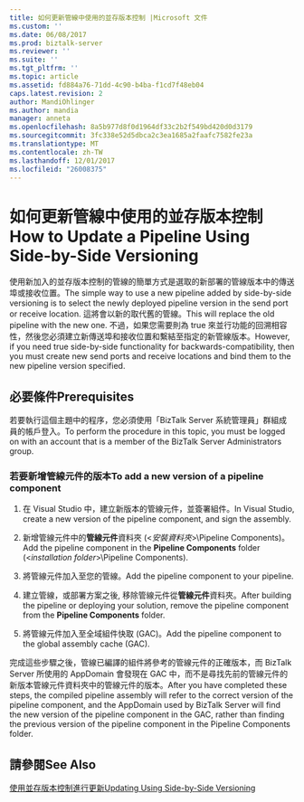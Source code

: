```yaml
---
title: 如何更新管線中使用的並存版本控制 |Microsoft 文件
ms.custom: ''
ms.date: 06/08/2017
ms.prod: biztalk-server
ms.reviewer: ''
ms.suite: ''
ms.tgt_pltfrm: ''
ms.topic: article
ms.assetid: fd884a76-71dd-4c90-b4ba-f1cd7f48eb04
caps.latest.revision: 2
author: MandiOhlinger
ms.author: mandia
manager: anneta
ms.openlocfilehash: 8a5b977d8f0d1964df33c2b2f549bd420d0d3179
ms.sourcegitcommit: 3fc338e52d5dbca2c3ea1685a2faafc7582fe23a
ms.translationtype: MT
ms.contentlocale: zh-TW
ms.lasthandoff: 12/01/2017
ms.locfileid: "26008375"
---
```

# <a name="how-to-update-a-pipeline-using-side-by-side-versioning"></a><span data-ttu-id="4c296-102">如何更新管線中使用的並存版本控制</span><span class="sxs-lookup"><span data-stu-id="4c296-102">How to Update a Pipeline Using Side-by-Side Versioning</span></span>
<span data-ttu-id="4c296-103">使用新加入的並存版本控制的管線的簡單方式是選取的新部署的管線版本中的傳送埠或接收位置。</span><span class="sxs-lookup"><span data-stu-id="4c296-103">The simple way to use a new pipeline added by side-by-side versioning is to select the newly deployed pipeline version in the send port or receive location.</span></span> <span data-ttu-id="4c296-104">這將會以新的取代舊的管線。</span><span class="sxs-lookup"><span data-stu-id="4c296-104">This will replace the old pipeline with the new one.</span></span> <span data-ttu-id="4c296-105">不過，如果您需要則為 true 來並行功能的回溯相容性，然後您必須建立新傳送埠和接收位置和繫結至指定的新管線版本。</span><span class="sxs-lookup"><span data-stu-id="4c296-105">However, if you need true side-by-side functionality for backwards-compatibility, then you must create new send ports and receive locations and bind them to the new pipeline version specified.</span></span>  
  
## <a name="prerequisites"></a><span data-ttu-id="4c296-106">必要條件</span><span class="sxs-lookup"><span data-stu-id="4c296-106">Prerequisites</span></span>  
 <span data-ttu-id="4c296-107">若要執行這個主題中的程序，您必須使用「BizTalk Server 系統管理員」群組成員的帳戶登入。</span><span class="sxs-lookup"><span data-stu-id="4c296-107">To perform the procedure in this topic, you must be logged on with an account that is a member of the BizTalk Server Administrators group.</span></span>  
  
### <a name="to-add-a-new-version-of-a-pipeline-component"></a><span data-ttu-id="4c296-108">若要新增管線元件的版本</span><span class="sxs-lookup"><span data-stu-id="4c296-108">To add a new version of a pipeline component</span></span>  
  
1.  <span data-ttu-id="4c296-109">在 Visual Studio 中，建立新版本的管線元件，並簽署組件。</span><span class="sxs-lookup"><span data-stu-id="4c296-109">In Visual Studio, create a new version of the pipeline component, and sign the assembly.</span></span>  
  
2.  <span data-ttu-id="4c296-110">新增管線元件中的**管線元件**資料夾 (\<*安裝資料夾*\>\Pipeline Components)。</span><span class="sxs-lookup"><span data-stu-id="4c296-110">Add the pipeline component in the **Pipeline Components** folder (\<*installation folder*\>\Pipeline Components).</span></span>  
  
3.  <span data-ttu-id="4c296-111">將管線元件加入至您的管線。</span><span class="sxs-lookup"><span data-stu-id="4c296-111">Add the pipeline component to your pipeline.</span></span>  
  
4.  <span data-ttu-id="4c296-112">建立管線，或部署方案之後, 移除管線元件從**管線元件**資料夾。</span><span class="sxs-lookup"><span data-stu-id="4c296-112">After building the pipeline or deploying your solution, remove the pipeline component from the **Pipeline Components** folder.</span></span>  
  
5.  <span data-ttu-id="4c296-113">將管線元件加入至全域組件快取 (GAC)。</span><span class="sxs-lookup"><span data-stu-id="4c296-113">Add the pipeline component to the global assembly cache (GAC).</span></span>  
  
 <span data-ttu-id="4c296-114">完成這些步驟之後，管線已編譯的組件將參考的管線元件的正確版本，而 BizTalk Server 所使用的 AppDomain 會發現在 GAC 中，而不是尋找先前的管線元件的新版本管線元件資料夾中的管線元件的版本。</span><span class="sxs-lookup"><span data-stu-id="4c296-114">After you have completed these steps, the compiled pipeline assembly will refer to the correct version of the pipeline component, and the AppDomain used by BizTalk Server will find the new version of the pipeline component in the GAC, rather than finding the previous version of the pipeline component in the Pipeline Components folder.</span></span>  
  
## <a name="see-also"></a><span data-ttu-id="4c296-115">請參閱</span><span class="sxs-lookup"><span data-stu-id="4c296-115">See Also</span></span>  
 [<span data-ttu-id="4c296-116">使用並存版本控制進行更新</span><span class="sxs-lookup"><span data-stu-id="4c296-116">Updating Using Side-by-Side Versioning</span></span>](../technical-guides/updating-using-side-by-side-versioning.md)